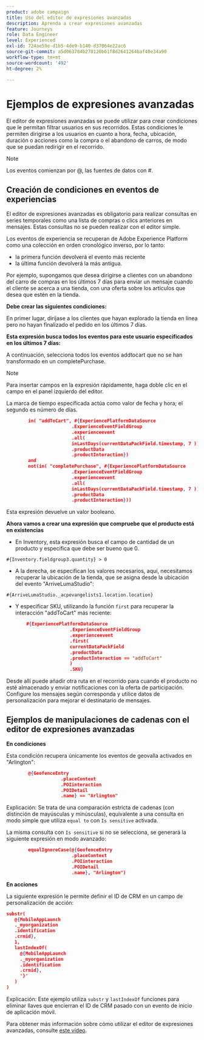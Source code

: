 ```yaml
---
product: adobe campaign
title: Uso del editor de expresiones avanzadas
description: Aprenda a crear expresiones avanzadas
feature: Journeys
role: Data Engineer
level: Experienced
exl-id: 724ae59e-d1b5-4de9-b140-d37064e22ac6
source-git-commit: a5d063784b278120b61f8d2641264baf40e34a90
workflow-type: tm+mt
source-wordcount: '492'
ht-degree: 2%

---
```


# Ejemplos de expresiones avanzadas

El editor de expresiones avanzadas se puede utilizar para crear condiciones que le permitan filtrar usuarios en sus recorridos. Estas condiciones le permiten dirigirse a los usuarios en cuanto a hora, fecha, ubicación, duración o acciones como la compra o el abandono de carros, de modo que se puedan redirigir en el recorrido.

>[!NOTE]
>
>Los eventos comienzan por @, las fuentes de datos con #.

## Creación de condiciones en eventos de experiencias

El editor de expresiones avanzadas es obligatorio para realizar consultas en series temporales como una lista de compras o clics anteriores en mensajes. Estas consultas no se pueden realizar con el editor simple.

Los eventos de experiencia se recuperan de Adobe Experience Platform como una colección en orden cronológico inverso, por lo tanto:

* la primera función devolverá el evento más reciente
* la última función devolverá la más antigua.

Por ejemplo, supongamos que desea dirigirse a clientes con un abandono del carro de compras en los últimos 7 días para enviar un mensaje cuando el cliente se acerca a una tienda, con una oferta sobre los artículos que desea que estén en la tienda.

**Debe crear las siguientes condiciones:**

En primer lugar, diríjase a los clientes que hayan explorado la tienda en línea pero no hayan finalizado el pedido en los últimos 7 días.

<!--**This expression looks for a specified value in a string value:**

`In (“addToCart”, #{field reference from experience event})`-->

**Esta expresión busca todos los eventos para este usuario especificados en los últimos 7 días:**

A continuación, selecciona todos los eventos addtocart que no se han transformado en un completePurchase.

>[!NOTE]
>
>Para insertar campos en la expresión rápidamente, haga doble clic en el campo en el panel izquierdo del editor.

La marca de tiempo especificada actúa como valor de fecha y hora; el segundo es número de días.

```json
        in( "addToCart", #{ExperiencePlatformDataSource
                        .ExperienceEventFieldGroup
                        .experienceevent
                        .all(
                        inLastDays(currentDataPackField.timestamp, 7 ))
                        .productData
                        .productInteraction})
        and
        not(in( "completePurchase", #{ExperiencePlatformDataSource
                        .ExperienceEventFieldGroup
                        .experienceevent
                        .all(
                        inLastDays(currentDataPackField.timestamp, 7 ))
                        .productData
                        .productInteraction}))
```

Esta expresión devuelve un valor booleano.

**Ahora vamos a crear una expresión que compruebe que el producto está en existencias**

* En Inventory, esta expresión busca el campo de cantidad de un producto y especifica que debe ser bueno que 0.

`#{Inventory.fieldgroup3.quantity} > 0`

* A la derecha, se especifican los valores necesarios, aquí, necesitamos recuperar la ubicación de la tienda, que se asigna desde la ubicación del evento &quot;ArriveLumaStudio&quot;:

`#{ArriveLumaStudio._acpevangelists1.location.location}`

* Y especificar SKU, utilizando la función `first` para recuperar la interacción &quot;addToCart&quot; más reciente:

   ```json
       #{ExperiencePlatformDataSource
                       .ExperienceEventFieldGroup
                       .experienceevent
                       .first(
                       currentDataPackField
                       .productData
                       .productInteraction == "addToCart"
                       )
                       .SKU}
   ```

Desde allí puede añadir otra ruta en el recorrido para cuando el producto no esté almacenado y enviar notificaciones con la oferta de participación. Configure los mensajes según corresponda y utilice datos de personalización para mejorar el destinatario de mensajes.

## Ejemplos de manipulaciones de cadenas con el editor de expresiones avanzadas

**En condiciones**

Esta condición recupera únicamente los eventos de geovalla activados en &quot;Arlington&quot;:

```json
        @{GeofenceEntry
                    .placeContext
                    .POIinteraction
                    .POIDetail
                    .name} == "Arlington"
```

Explicación: Se trata de una comparación estricta de cadenas (con distinción de mayúsculas y minúsculas), equivalente a una consulta en modo simple que utiliza `equal to` con `Is sensitive` activada.

La misma consulta con `Is sensitive` si no se selecciona, se generará la siguiente expresión en modo avanzado:

```json
        equalIgnoreCase(@{GeofenceEntry
                        .placeContext
                        .POIinteraction
                        .POIDetail
                        .name}, "Arlington")
```

**En acciones**

La siguiente expresión le permite definir el ID de CRM en un campo de personalización de acción:

```json
substr(
   @{MobileAppLaunch
   ._myorganization
   .identification
   .crmid},
   1, 
   lastIndexOf(
     @{MobileAppLaunch
     ._myorganization
     .identification
     .crmid},
     '}'
   )
)
```

Explicación: Este ejemplo utiliza `substr` y `lastIndexOf` funciones para eliminar llaves que encierran el ID de CRM pasado con un evento de inicio de aplicación móvil.

Para obtener más información sobre cómo utilizar el editor de expresiones avanzadas, consulte [este vídeo](https://experienceleague.adobe.com/docs/platform-learn/tutorials/journey-orchestration/create-a-journey.html).

